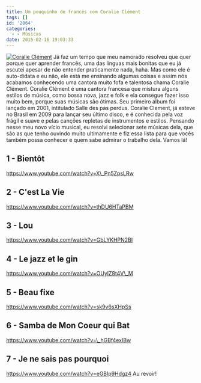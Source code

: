 ```yaml
---
title: Um pouquinho de francês com Coralie Clément
tags: []
id: '2064'
categories:
  - - Músicas
date: 2015-02-16 19:03:33
---
```


[![Coralie Clément](http://natalia.blog.br/wp-content/uploads/2015/02/2ccef14e5cedc1c0389ce68b84d93891.jpg)](http://natalia.blog.br/wp-content/uploads/2015/02/2ccef14e5cedc1c0389ce68b84d93891.jpg) Já faz um tempo que meu namorado resolveu que quer porque quer aprender francês, uma das línguas mais bonitas que eu já escutei apesar de não entender praticamente nada, haha. Mas como ele é auto-didata e eu não, ele está me ensinando algumas coisas e assim nós acabamos conhecendo uma cantora muito fofa e talentosa chama Coralie Clément. Coralie Clément é uma cantora francesa que mistura alguns estilos de música, como bossa nova, jazz e folk e ela consegue fazer isso muito bem, porque suas músicas são ótimas. Seu primeiro album foi lançado em 2001, intitulado Salle des pas perdus. Coralie Clement, já esteve no Brasil em 2009 para lançar seu último disco, e é conhecida pela voz frágil e suave e pelas canções repletas de instrumentos e estilos. Pensando nesse meu novo vício musical, eu resolvi selecionar sete músicas dela, que são as que tenho ouvindo muito ultimamente e fiz essa lista para que vocês também possa conhecer e quem sabe admirar o trabalho dela. Vamos lá!

## 1 - Bientôt

https://www.youtube.com/watch?v=X\_Pn5ZpsLRw

## 2 - C'est La Vie

https://www.youtube.com/watch?v=thDU6HTaPBM

## 3 - Lou

https://www.youtube.com/watch?v=GbLYKHPN2BI

## 4 - Le jazz et le gin

https://www.youtube.com/watch?v=OUylZ8t4V\_M

## 5 - Beau fixe

https://www.youtube.com/watch?v=sk9v6sXHpSs

## 6 - Samba de Mon Coeur qui Bat

https://www.youtube.com/watch?v=\_hGBf4exIBw

## 7 - Je ne sais pas pourquoi

https://www.youtube.com/watch?v=eGBIp9Hdgz4 Au revoir!